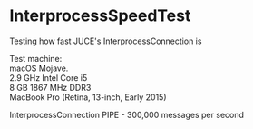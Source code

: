 # InterprocessSpeedTest
Testing how fast JUCE's InterprocessConnection is 

Test machine:  
macOS Mojave.  
2.9 GHz Intel Core i5  
8 GB 1867 MHz DDR3  
MacBook Pro (Retina, 13-inch, Early 2015)  

InterprocessConnection PIPE - 300,000 messages per second

